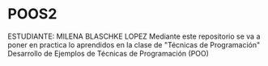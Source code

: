 # POOS2
ESTUDIANTE: MILENA BLASCHKE LOPEZ
Mediante este repositorio se va a poner en practica lo aprendidos en la clase de "Técnicas de Programación"
Desarrollo de Ejemplos de Técnicas de Programación (POO)
